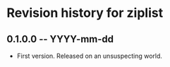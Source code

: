 # Revision history for ziplist

## 0.1.0.0 -- YYYY-mm-dd

* First version. Released on an unsuspecting world.

